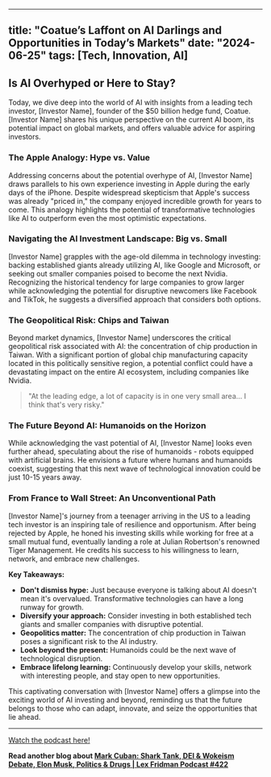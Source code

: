 
---
title: "Coatue’s Laffont on AI Darlings and Opportunities in Today’s Markets"
date: "2024-06-25"
tags: [Tech, Innovation, AI]
---

## Is AI Overhyped or Here to Stay?

Today, we dive deep into the world of AI with insights from a leading tech investor, [Investor Name], founder of the $50 billion hedge fund, Coatue. [Investor Name] shares his unique perspective on the current AI boom, its potential impact on global markets, and offers valuable advice for aspiring investors. 

### The Apple Analogy: Hype vs. Value

Addressing concerns about the potential overhype of AI, [Investor Name] draws parallels to his own experience investing in Apple during the early days of the iPhone. Despite widespread skepticism that Apple's success was already "priced in," the company enjoyed incredible growth for years to come. This analogy highlights the potential of transformative technologies like AI to outperform even the most optimistic expectations.

### Navigating the AI Investment Landscape: Big vs. Small

[Investor Name] grapples with the age-old dilemma in technology investing: backing established giants already utilizing AI, like Google and Microsoft, or seeking out smaller companies poised to become the next Nvidia. Recognizing the historical tendency for large companies to grow larger while acknowledging the potential for disruptive newcomers like Facebook and TikTok, he suggests a diversified approach that considers both options.

### The Geopolitical Risk: Chips and Taiwan

Beyond market dynamics, [Investor Name] underscores the critical geopolitical risk associated with AI: the concentration of chip production in Taiwan. With a significant portion of global chip manufacturing capacity located in this politically sensitive region, a potential conflict could have a devastating impact on the entire AI ecosystem, including companies like Nvidia.

> "At the leading edge, a lot of capacity is in one very small area… I think that's very risky." 

### The Future Beyond AI: Humanoids on the Horizon

While acknowledging the vast potential of AI, [Investor Name] looks even further ahead, speculating about the rise of humanoids - robots equipped with artificial brains. He envisions a future where humans and humanoids coexist, suggesting that this next wave of technological innovation could be just 10-15 years away.

### From France to Wall Street: An Unconventional Path

[Investor Name]'s journey from a teenager arriving in the US to a leading tech investor is an inspiring tale of resilience and opportunism. After being rejected by Apple, he honed his investing skills while working for free at a small mutual fund, eventually landing a role at Julian Robertson's renowned Tiger Management. He credits his success to his willingness to learn, network, and embrace new challenges. 

**Key Takeaways:**

* **Don't dismiss hype:** Just because everyone is talking about AI doesn't mean it's overvalued. Transformative technologies can have a long runway for growth.
* **Diversify your approach:** Consider investing in both established tech giants and smaller companies with disruptive potential.
* **Geopolitics matter:** The concentration of chip production in Taiwan poses a significant risk to the AI industry.
* **Look beyond the present:** Humanoids could be the next wave of technological disruption.
* **Embrace lifelong learning:**  Continuously develop your skills, network with interesting people, and stay open to new opportunities.

This captivating conversation with [Investor Name] offers a glimpse into the exciting world of AI investing and beyond, reminding us that the future belongs to those who can adapt, innovate, and seize the opportunities that lie ahead.

---
        
<a href="https://youtube.com/watch?v=_nuSOMooReY" target="_blank">Watch the podcast here!</a>


**Read another blog about [Mark Cuban: Shark Tank, DEI & Wokeism Debate, Elon Musk, Politics & Drugs | Lex Fridman Podcast #422](./20240329-markcuban-lexfridman.md)**